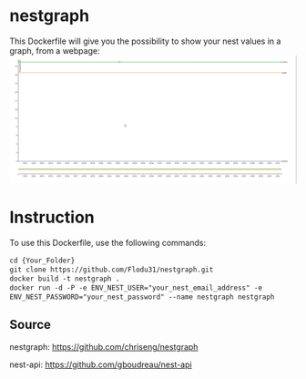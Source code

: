 # nestgraph
This Dockerfile will give you the possibility to show your nest values in a graph, from a webpage:
![Graph of values](https://raw.githubusercontent.com/Flodu31/nestgraph/master/NestGraph.png)
# Instruction
To use this Dockerfile, use the following commands:

```
cd {Your_Folder}
git clone https://github.com/Flodu31/nestgraph.git
docker build -t nestgraph .
docker run -d -P -e ENV_NEST_USER="your_nest_email_address" -e ENV_NEST_PASSWORD="your_nest_password" --name nestgraph nestgraph
```

## Source
nestgraph: https://github.com/chriseng/nestgraph

nest-api: https://github.com/gboudreau/nest-api

